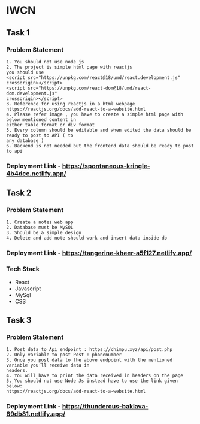 # IWCN

## Task 1

### Problem Statement
```
1. You should not use node js
2. The project is simple html page with reactjs
you should use
<script src="https://unpkg.com/react@18/umd/react.development.js"
crossorigin></script>
<script src="https://unpkg.com/react-dom@18/umd/react- dom.development.js"
crossorigin></script>
3. Reference for using reactjs in a html webpage
https://reactjs.org/docs/add-react-to-a-website.html
4. Please refer image , you have to create a simple html page with below mentioned content in
either table format or div format
5. Every column should be editable and when edited the data should be ready to post to API ( to
any database )
6. Backend is not needed but the frontend data should be ready to post to api
```

### Deployment Link - https://spontaneous-kringle-4b4dce.netlify.app/

## Task 2

### Problem Statement
```
1. Create a notes web app
2. Database must be MySQL
3. Should be a simple design
4. Delete and add note should work and insert data inside db
```

### Deployment Link - https://tangerine-kheer-a5f127.netlify.app/

### Tech Stack
* React
* Javascript
* MySql
* CSS

## Task 3

### Problem Statement
```
1. Post data to Api endpoint : https://chimpu.xyz/api/post.php
2. Only variable to post Post : phonenumber
3. Once you post data to the above endpoint with the mentioned variable you’ll receive data in
headers.
4. You will have to print the data received in headers on the page
5. You should not use Node Js instead have to use the link given below:
https://reactjs.org/docs/add-react-to-a-website.html
```

### Deployment Link - https://thunderous-baklava-89db81.netlify.app/
